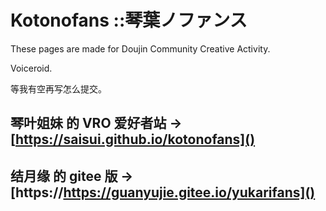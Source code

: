 # Kotonofans ::琴葉ノファンス

These pages are made for Doujin Community Creative Activity.

Voiceroid.

等我有空再写怎么提交。

## **琴叶姐妹** 的 VRO 爱好者站 -> [https://saisui.github.io/kotonofans]()

## **结月缘** 的 gitee 版 -> [https://https://guanyujie.gitee.io/yukarifans]()
